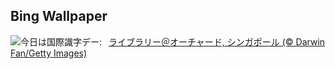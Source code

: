 ## Bing Wallpaper
![](https://www.bing.com/th?id=OHR.OrchardLibrary_JA-JP1251489199_UHD.jpg&w=1000)今日は国際識字デー:&nbsp;&ensp;[ライブラリー＠オーチャード, シンガポール (© Darwin Fan/Getty Images)](https://www.bing.com/th?id=OHR.OrchardLibrary_JA-JP1251489199_UHD.jpg)
<br><br/>
